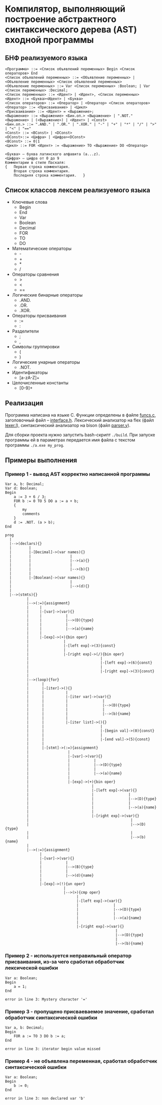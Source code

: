 # Компилятор, выполняющий построение абстрактного синтаксического дерева (AST) входной программы

## БНФ реализуемого языка
```
<Программа> ::= <Список объявлений переменных> Begin <Список операторов> End
<Список объявлений переменных> ::= <Объявление переменных> | <Объявление переменных> <Список объявлений переменных>
<Объявление переменных> ::= Var <Список переменных> :Boolean; | Var <Список переменных> :Decimal;
<Список переменных> ::= <Идент> | <Идент>, <Список переменных>
<Идент> ::= <Буква><Идент> | <Буква>
<Список операторов> ::= <Оператор> | <Оператор> <Список операторов>
<Оператор> ::= <Присваивание> | <Цикл>
<Присваивание> ::= <Идент> = <Выражение>;
<Выражение> ::= <Выражение> <Бин.оп.> <Выражение> | ".NOT." <Выражение> | (<Выражение>) | <Идент> | <Const>
<Бин.оп.> ::= ".AND." | ".OR." | ".XOR." | "-" | "+" | "*" | "/" | ">" | "<" | "=="
<Const> ::= <BConst> | <DConst> 
<DConst>::= <Цифра> | <Цифра><DConst>
<BConst> ::= 0|1
<Цикл> ::= FOR <Идент> := <Выражение> TO <Выражение> DO <Оператор>

<Буква> – буква латинского алфавита (a...z).
<Цифра> – цифра от 0 до 9
Комментарии в стиле Паскаля:
{	Первая строка комментария.
 	Вторая строка комментария.
	Последняя строка комментария.	}
```
## Список классов лексем реализуемого языка
- Ключевые слова
    - Begin
    - End
    - Var
    - Boolean
    - Decimal
    - FOR
    - TO
    - DO
- Математические операторы
    - \-
    - \+
    - \*
    - \/
- Операторы сравнения
    - \>
    - \<
    - ==
- Логические бинарные операторы
    - .AND.
    - .OR.
    - .XOR.
- Операторы присваивания
    - :=
    - :
- Разделители
    - ;
    - ,
- Символы группировки
    - (
    - )
- Логические унарные операторы
    - .NOT.
- Идентификаторы
    - [a-zA-Z]+
- Целочисленные константы
    - [0-9]+
## Реализация
Программа написана на языке C. 
Функции определены в файле [funcs.c](funcs.c), заголовочный файл – [interface.h](interface.h). 
Лексический анализатор на flex (файл [lexer.l](lexer.l)), синтаксический анализатор на bison (файл [parser.y](parser.y)).

Для сборки проекта нужно запустить bash-скрипт `./build`. 
При запуске программы ей в параметрах передается имя файла с текстом программы `./a.exe my_prog`.
## Примеры выполнения
### Пример 1 - вывод AST корректно написанной программы
```
Var a, b: Decimal;
Var d: Boolean;
Begin
    a := 3 + 6 / 3;
    FOR b := 0 TO 5 DO a := a + b;
    {
        my
        comments
    }
    d := .NOT. (a > b);
End
```
```
prog
  |
  |-->(declars){}
  |        |
  |        |-[Decimal]->(var names){}
  |        |                  |
  |        |                  |-->(a){}
  |        |                  |
  |        |                  |-->(b){}
  |        |
  |        |-[Boolean]->(var names){}
  |                           |
  |                           |-->(d){}
  |
  |-->(stmts){}
          |
          |-->(:=){assignment}
          |     |
          |     |-[var]->(var){}
          |     |           |
          |     |           |-->(D){type}
          |     |           |
          |     |           |-->(a){name}
          |     |
          |     |-[exp]->(+){bin oper}
          |                |
          |                |-[left exp]->(3){const}
          |                |
          |                |-[right exp]->(/){bin oper}
          |                                 |
          |                                 |-[left exp]->(6){const}
          |                                 |
          |                                 |-[right exp]->(3){const}
          |
          |-->(loop){for}
          |      |
          |      |-[iter]->(){}
          |      |          |
          |      |          |-[iter var]->(var){}
          |      |          |                |
          |      |          |                |-->(D){type}
          |      |          |                |
          |      |          |                |-->(b){name}
          |      |          |
          |      |          |-[iter list]->(){}
          |      |                          |
          |      |                          |-[begin val]->(0){const}
          |      |                          |
          |      |                          |-[end val]->(5){const}
          |      |
          |      |-[stmt]->(:=){assignment}
          |                  |
          |                  |-[var]->(var){}
          |                  |           |
          |                  |           |-->(D){type}
          |                  |           |
          |                  |           |-->(a){name}
          |                  |
          |                  |-[exp]->(+){bin oper}
          |                             |
          |                             |-[left exp]->(var){}
          |                             |                |
          |                             |                |-->(D){type}
          |                             |                |
          |                             |                |-->(a){name}
          |                             |
          |                             |-[right exp]->(var){}
          |                                               |
          |                                               |-->(D){type}
          |                                               |
          |                                               |-->(b){name}
          |
          |-->(:=){assignment}
                |
                |-[var]->(var){}
                |           |
                |           |-->(B){type}
                |           |
                |           |-->(d){name}
                |
                |-[exp]->(!){un oper}
                           |
                           |-->(>){cmp oper}
                                 |
                                 |-[left exp]->(var){}
                                 |                |
                                 |                |-->(D){type}
                                 |                |
                                 |                |-->(a){name}
                                 |
                                 |-[right exp]->(var){}
                                                   |
                                                   |-->(D){type}
                                                   |
                                                   |-->(b){name}
```
### Пример 2 - используется неправильный оператор присваивания, из-за чего сработал обработчик лексической ошибки
```
Var a: Boolean;
Begin
    a = 1; 
End
```
```
error in line 3: Mystery character '='
```
### Пример 3 - пропущено присваеваемое значение, сработал обработчик синтаксической ошибки
```
Var a, b: Decimal;
Begin
    FOR a := TO 3 DO b := a;
End
```
```
error in line 3: iterator begin value missed
```
### Пример 4 - не объявлена переменная, сработал обработчик синтаксической ошибки
```
Var a: Boolean;
Begin
    b := 0;
End
```
```
error in line 3: non declared var 'b'
```